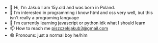 - 👋 Hi, I’m Jakub I am 15y.old and was born in Poland.
- 👀 I’m interested in programming i know html and css very well, but this isn't really a programing language
- 🌱 I’m currently learning javascript or python idk what I should learn
- 📫 How to reach me piszczekjakub3@gmail.com
- 😄 Pronouns: just a normal boy he/him 


<!---
Braxulitto/Braxulitto is a ✨ special ✨ repository because its `README.md` (this file) appears on your GitHub profile.
You can click the Preview link to take a look at your changes.
--->
